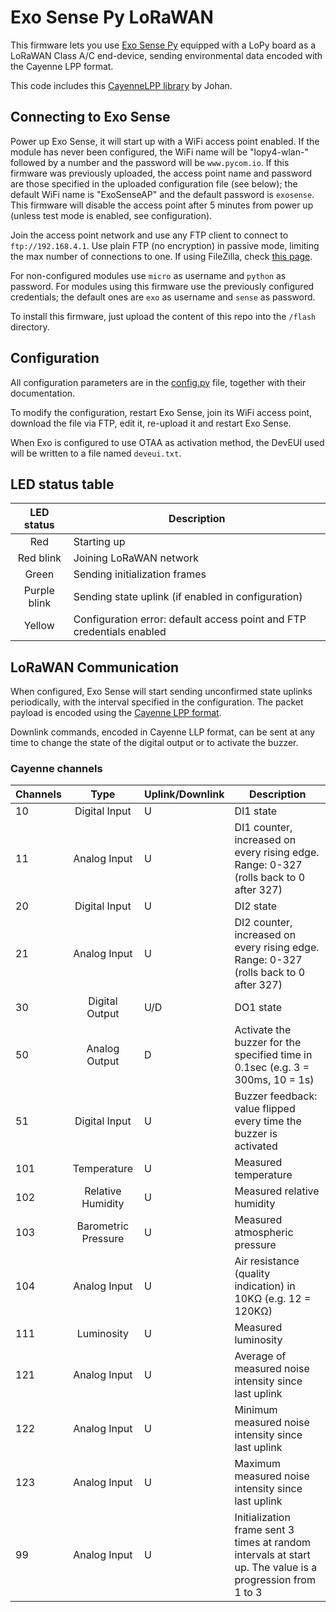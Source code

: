 # Exo Sense Py LoRaWAN

This firmware lets you use [Exo Sense Py](https://www.sferalabs.cc/exo-sense-py/) equipped with a LoPy board as a LoRaWAN Class A/C end-device, sending environmental data encoded with the Cayenne LPP format.

This code includes this [CayenneLPP library](https://github.com/jojo-/py-cayenne-lpp) by Johan.

## Connecting to Exo Sense

Power up Exo Sense, it will start up with a WiFi access point enabled. If the module has never been configured, the WiFi name will be "lopy4-wlan-" followed by a number and the password will be `www.pycom.io`. If this firmware was previously uploaded, the access point name and password are those specified in the uploaded configuration file (see below); the default WiFi name is "ExoSenseAP" and the default password is `exosense`. This firmware will disable the access point after 5 minutes from power up (unless test mode is enabled, see configuration).

Join the access point network and use any FTP client to connect to `ftp://192.168.4.1`. Use plain FTP (no encryption) in passive mode, limiting the max number of connections to one. If using FileZilla, check [this page](https://docs.pycom.io/gettingstarted/programming/ftp.html#filezilla).

For non-configured modules use `micro` as username and `python` as password. For modules using this firmware use the previously configured credentials; the default ones are `exo` as username and `sense` as password.

To install this firmware, just upload the content of this repo into the `/flash` directory.

## Configuration

All configuration parameters are in the [config.py](config.py) file, together with their documentation.

To modify the configuration, restart Exo Sense, join its WiFi access point, download the file via FTP, edit it, re-upload it and restart Exo Sense.

When Exo is configured to use OTAA as activation method, the DevEUI used will be written to a file named `deveui.txt`.

## LED status table

|LED status|Description|
|:--------:|-----------|
|Red|Starting up|
|Red blink|Joining LoRaWAN network|
|Green|Sending initialization frames|
|Purple blink|Sending state uplink (if enabled in configuration)|
|Yellow|Configuration error: default access point and FTP credentials enabled|

## LoRaWAN Communication

When configured, Exo Sense will start sending unconfirmed state uplinks periodically, with the interval specified in the configuration. The packet payload is encoded using the [Cayenne LPP format](https://mydevices.com/cayenne/docs/lora/#lora-cayenne-low-power-payload).

Downlink commands, encoded in Cayenne LLP format, can be sent at any time to change the state of the digital output or to activate the buzzer.

### Cayenne channels

|Channels|Type|Uplink/Downlink|Description|
|:-------|:--:|---------------|-----------|
|10|Digital Input|U|DI1 state|
|11|Analog Input|U|DI1 counter, increased on every rising edge. Range: 0-327 (rolls back to 0 after 327)|
|20|Digital Input|U|DI2 state|
|21|Analog Input|U|DI2 counter, increased on every rising edge. Range: 0-327 (rolls back to 0 after 327)|
|30|Digital Output|U/D|DO1 state|
|50|Analog Output|D|Activate the buzzer for the specified time in 0.1sec (e.g. 3 = 300ms, 10 = 1s)|
|51|Digital Input|U|Buzzer feedback: value flipped every time the buzzer is activated|
|101|Temperature|U|Measured temperature|
|102|Relative Humidity|U|Measured relative humidity|
|103|Barometric Pressure|U|Measured atmospheric pressure|
|104|Analog Input|U|Air resistance (quality indication) in 10K&#8486; (e.g. 12 = 120K&#8486;)|
|111|Luminosity|U|Measured luminosity|
|121|Analog Input|U|Average of measured noise intensity since last uplink|
|122|Analog Input|U|Minimum measured noise intensity since last uplink|
|123|Analog Input|U|Maximum measured noise intensity since last uplink|
|99|Analog Input|U|Initialization frame sent 3 times at random intervals at start up. The value is a progression from 1 to 3|
